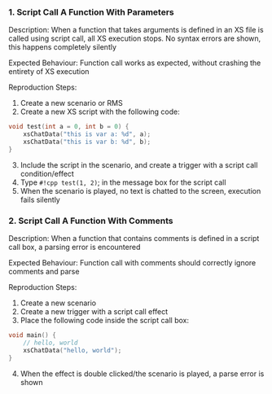 ### 1. Script Call A Function With Parameters

Description: When a function that takes arguments is defined in an XS file is called using script call, all XS execution stops. No syntax errors are shown, this happens completely silently

Expected Behaviour: Function call works as expected, without crashing the entirety of XS execution

Reproduction Steps:

1. Create a new scenario or RMS
2. Create a new XS script with the following code:
```cpp
void test(int a = 0, int b = 0) {
    xsChatData("this is var a: %d", a);
    xsChatData("this is var b: %d", b);
}
```
3. Include the script in the scenario, and create a trigger with a script call condition/effect
4. Type `#!cpp test(1, 2)`; in the message box for the script call
5. When the scenario is played, no text is chatted to the screen, execution fails silently

### 2. Script Call A Function With Comments

Description: When a function that contains comments is defined in a script call box, a parsing error is encountered

Expected Behaviour: Function call with comments should correctly ignore comments and parse

Reproduction Steps:

1. Create a new scenario
2. Create a new trigger with a script call effect
3. Place the following code inside the script call box:
```cpp
void main() {
    // hello, world
    xsChatData("hello, world");
}
```
4. When the effect is double clicked/the scenario is played, a parse error is shown

